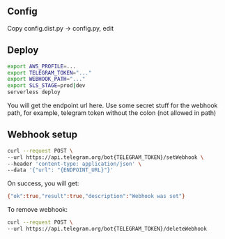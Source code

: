 ## Config

Copy config.dist.py -> config.py, edit

## Deploy

```bash
export AWS_PROFILE=...
export TELEGRAM_TOKEN="..."
export WEBHOOK_PATH="..."
export SLS_STAGE=prod|dev
serverless deploy
```

You will get the endpoint url here. Use some secret stuff for the webhook path, for example, telegram token
without the colon (not allowed in path)

## Webhook setup

```bash
curl --request POST \
--url https://api.telegram.org/bot{TELEGRAM_TOKEN}/setWebhook \
--header 'content-type: application/json' \
--data '{"url": "{ENDPOINT_URL}"}'
```

On success, you will get:

```bash
{"ok":true,"result":true,"description":"Webhook was set"}
```

To remove webhook:

```bash
curl --request POST \
--url https://api.telegram.org/bot{TELEGRAM_TOKEN}/deleteWebhook
```